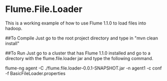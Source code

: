 Flume.File.Loader
=================

This is a working example of how to use Flume 1.1.0 to load files into hadoop.

##To Compile
Just go to the root project directory and type in "mvn clean install"

##To Run
Just go to a cluster that has Flume 1.1.0 installed and go to a directory with the flume.file.loader jar and type the following command.

flume-ng agent -C ./flume.file.loader-0.0.1-SNAPSHOT.jar -n agent1 -c conf -f BasicFileLoader.properties

